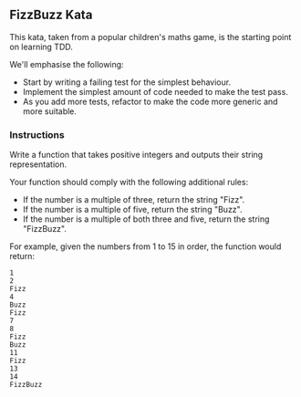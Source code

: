 ## FizzBuzz Kata

This kata, taken from a popular children's maths game, is the starting point on learning TDD. 

We'll emphasise the following:

- Start by writing a failing test for the simplest behaviour.
- Implement the simplest amount of code needed to make the test pass.
- As you add more tests, refactor to make the code more generic and more suitable.

### Instructions

Write a function that takes positive integers and outputs their string representation.

Your function should comply with the following additional rules:

- If the number is a multiple of three, return the string "Fizz".
- If the number is a multiple of five, return the string "Buzz".
- If the number is a multiple of both three and five, return the string "FizzBuzz".

For example, given the numbers from 1 to 15 in order, the function would return:

```code
1
2
Fizz
4
Buzz
Fizz
7
8
Fizz
Buzz
11
Fizz
13
14
FizzBuzz
```